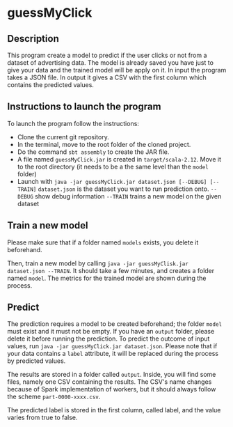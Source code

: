 # guessMyClick

##  Description

This program create a model to predict if the user clicks or not from a dataset of advertising data.
The model is already saved you have just to give your data and the trained model will be apply on it.
In input the program takes a JSON file. 
In output it gives a CSV with the first column which contains the predicted values.

## Instructions to launch the program

To launch the program follow the instructions: 
* Clone the current git repository.
* In the terminal, move to the root folder of the cloned project.
* Do the command `sbt assembly` to create the JAR file. 
* A file named `guessMyClick.jar` is created in `target/scala-2.12`. Move it to the root directory (it needs to be a the same level than the `model` folder)
* Launch with `java -jar guessMyClick.jar dataset.json [--DEBUG] [--TRAIN]`
`dataset.json` is the dataset you want to run prediction onto.
`--DEBUG` show debug information
`--TRAIN` trains a new model on the given dataset

## Train a new model

Please make sure that if a folder named `models` exists, you delete it beforehand.

Then, train a new model by calling `java -jar guessMyClisk.jar dataset.json --TRAIN`. It should take a few minutes, and creates a folder named `model`. The metrics for the trained model are shown during the process.

## Predict

The prediction requires a model to be created beforehand; the folder `model` must exist and it must not be empty.
If you have an `output` folder, please delete it before running the prediction.
To predict the outcome of input values, run `java -jar guessMyClick.jar dataset.json`.
Please note that if your data contains a `label` attribute, it will be replaced during the process by predicted values.

The results are stored in a folder called `output`. Inside, you will find some files, namely one CSV containing the results. The CSV's name changes because of Spark implementation of workers, but it should always follow the scheme `part-0000-xxxx.csv`.
 
The predicted label is stored in the first column, called label, and the value varies from true to false.